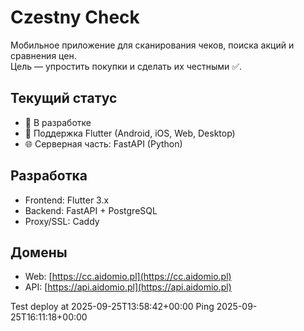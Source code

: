 # Czestny Check

Мобильное приложение для сканирования чеков, поиска акций и сравнения цен.  
Цель — упростить покупки и сделать их честными ✅.

## Текущий статус
- 🚧 В разработке  
- 📱 Поддержка Flutter (Android, iOS, Web, Desktop)  
- 🌐 Серверная часть: FastAPI (Python)

## Разработка
- Frontend: Flutter 3.x  
- Backend: FastAPI + PostgreSQL  
- Proxy/SSL: Caddy  

## Домены
- Web: [https://cc.aidomio.pl](https://cc.aidomio.pl)  
- API: [https://api.aidomio.pl](https://api.aidomio.pl)

Test deploy at 2025-09-25T13:58:42+00:00
Ping 2025-09-25T16:11:18+00:00
